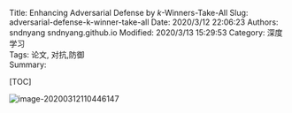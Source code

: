 Title: Enhancing Adversarial Defense by *k*-Winners-Take-All
Slug: adversarial-defense-k-winner-take-all
Date: 2020/3/12 22:06:23
Authors: sndnyang sndnyang.github.io
Modified: 2020/3/13 15:29:53
Category: 深度学习    
Tags: 论文, 对抗,防御  
Summary:   



[TOC]



![image-20200312110446147](./images/learning_curve.jpg)
